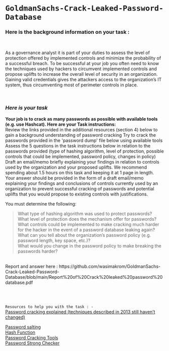  # `GoldmanSachs-Crack-Leaked-Password-Database` <br/> 
  <h3><b> Here is the background information on your task :  </b> </h3>
  <br/>
  
  <p>
  As a governance analyst it is part of your duties to assess the level of protection offered by implemented controls and minimize the probability of a successful breach. To be successful at your job you often need to know the techniques used by hackers to circumvent implemented controls and propose uplifts to increase the overall level of security in an organization. Gaining valid credentials gives the attackers access to the organization’s IT system, thus circumventing most of perimeter controls in place.
  </p> 
  <br/>
 
  <h3> <i> Here is your task </i></h3>
  <p>
  
  <b>Your job is to crack as many passwords as possible with available tools (e.g. use Hashcat). Here are your Task instructions: </b> <br>
Review the links provided in the additional resources (section 4) below to gain a background understanding of password cracking
Try to crack the passwords provided in the 'password dump' file below using available tools
Assess the 5 questions in the task instructions below in relation to the passwords provided (type of hashing algorithm, level of protection, possible controls that could be implemented, password policy, changes in policy)
Draft an email/memo briefly explaining your findings in relation to controls used by the organization and your proposed uplifts. We recommend spending about 1.5 hours on this task and keeping it at 1 page in length. 
Your answer should be provided in the form of a draft email/memo explaining your findings and conclusions of controls currently used by an organization to prevent successful cracking of passwords and potential uplifts that you would propose to existing controls with justifications.

You must determine the following:
 > What type of hashing algorithm was used to protect passwords? <br>
What level of protection does the mechanism offer for passwords?  <br>
What controls could be implemented to make cracking much harder for the hacker in the event of a password database leaking again?  <br>
What can you tell about the organization’s password policy (e.g. password length, key space, etc.)?   <br>
What would you change in the password policy to make breaking the passwords harder?   

 <br>
 Report and answer here : https://github.com/wasimakrom/GoldmanSachs-Crack-Leaked-Password-Database/blob/main/Report%20of%20Crack%20leaked%20password%20database.pdf
  </p>
  <br>
  <br>
  
  ` Resources to help you with the task : - ` <br>
  <a href ="https://arstechnica.com/information-technology/2013/05/how-crackers-make-minced-meat-out-of-your-passwords/">Password cracking explained (techniques described in 2013 still haven’t changed) </a>
  
  <a href = "https://en.wikipedia.org/wiki/Salt_(cryptography)"> Password salting </a> <br>
  <a href ="https://en.wikipedia.org/wiki/Cryptographic_hash_function"> Hash Function </a> <br>
  <a href="https://en.wikipedia.org/wiki/Password_cracking#Software"> Password Cracking Tools </a> <br>
  <a href="https://howsecureismypassword.net/"> Password Strong Checker </a> <br>
  
  
  
